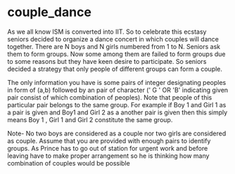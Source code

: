 # couple_dance
As we all know ISM is converted into IIT. So to celebrate this ecstasy seniors decided to organize a dance concert in which couples will dance together. There are N boys and N girls numbered from 1 to N. Seniors ask them to form groups. Now some among them are failed to form groups due to some reasons but they have keen desire to participate. So seniors decided a strategy that only people of different groups can form a couple.

The only information you have is some pairs of integer designating peoples in form of (a,b) followed by an pair of character (' G ' OR 'B' indicating given pair consist of which combination of peoples). Note that people of this particular pair belongs to the same group. For example if Boy 1 and Girl 1 as a pair is given and Boy1 and Girl 2 as a another pair is given then this simply means Boy 1 , Girl 1 and Girl 2 constitute the same group.

Note- No two boys are considered as a couple nor two girls are considered as couple. Assume that you are provided with enough pairs to identify groups. 
As Prince has to go out of station for urgent work and before leaving have to make proper arrangement so he is thinking how many combination of couples would be possible
